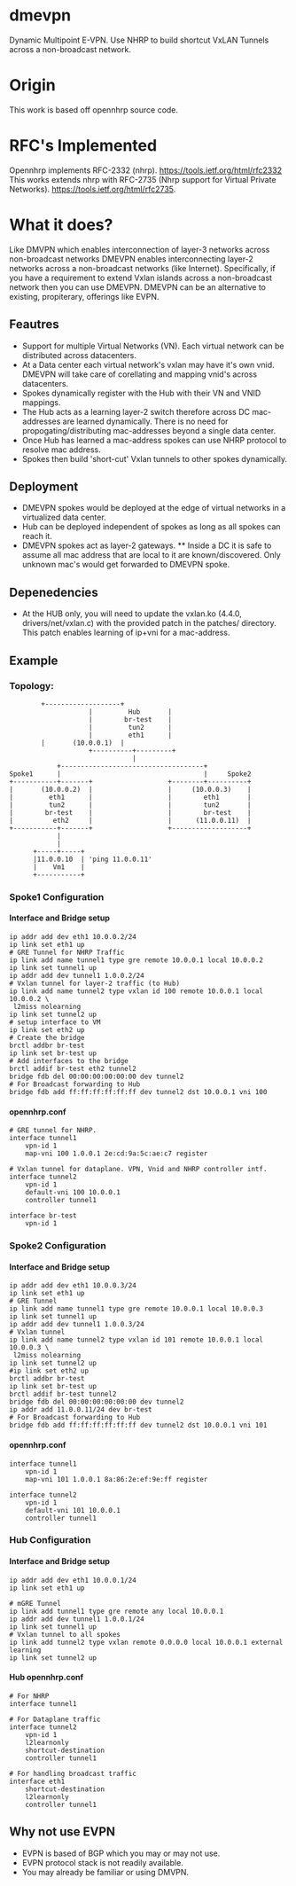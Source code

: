 # dmevpn
Dynamic Multipoint E-VPN. Use NHRP to build shortcut VxLAN Tunnels across a non-broadcast network.

# Origin
This work is based off opennhrp source code.

# RFC's Implemented
Opennhrp implements RFC-2332 (nhrp). https://tools.ietf.org/html/rfc2332
This works extends nhrp with RFC-2735 (Nhrp support for Virtual Private
Networks). https://tools.ietf.org/html/rfc2735.

# What it does?
Like DMVPN which enables interconnection of layer-3 networks across
non-broadcast networks DMEVPN enables interconnecting layer-2 networks across a
non-broadcast networks (like Internet).
Specifically, if you have a requirement to extend Vxlan islands across a non-broadcast network then you can use DMEVPN.
DMEVPN can be an alternative to existing, propiterary, offerings like EVPN.
## Feautres
* Support for multiple Virtual Networks (VN). Each virtual network can be distributed across datacenters.
* At a Data center each virtual network's vxlan may have it's own vnid.
  DMEVPN will take care of corellating and mapping vnid's across datacenters.
* Spokes dynamically register with the Hub with their VN and VNID mappings.
* The Hub acts as a learning layer-2 switch therefore across DC mac-addresses are learned dynamically. There is no need for propogating/distributing mac-addresses beyond a single data center.
* Once Hub has learned a mac-address spokes can use NHRP protocol to resolve mac address.
* Spokes then build 'short-cut' Vxlan tunnels to other spokes dynamically.

## Deployment
* DMEVPN spokes would be deployed at the edge of virtual networks in a virtualized data center.
* Hub can be deployed independent of spokes as long as all spokes can reach it.
* DMEVPN spokes act as layer-2 gateways.
** Inside a DC it is safe to assume all mac address that are local to it are
known/discovered. Only unknown mac's would get forwarded to DMEVPN spoke.

## Depenedencies
* At the HUB only, you will need to update the vxlan.ko (4.4.0, drivers/net/vxlan.c) with the provided patch in the patches/ directory. This patch enables learning of ip+vni for a mac-address.

## Example
### Topology:
			+-------------------+
                        |         Hub       |
                        |        br-test    |
                        |         tun2      |
                        |         eth1      |
			|       (10.0.0.1)  |
                        +----------+---------+
                                   |
                +------------------------------------+
    Spoke1      |                                    |     Spoke2  
    +-----------+-------+                   +--------+----------+
    |       (10.0.0.2)  |                   |     (10.0.0.3)    |
    |         eth1      |                   |        eth1       |
    |         tun2      |                   |        tun2       |
    |        br-test    |                   |        br-test    |    
    |          eth2     |                   |      (11.0.0.11)  |
    +-----------+-------+                   +-------------------+
                |
                |
          +-----+-----+
          |11.0.0.10  | 'ping 11.0.0.11'
          |    Vm1    |
          +-----------+

### Spoke1 Configuration
#### Interface and Bridge setup
```
ip addr add dev eth1 10.0.0.2/24
ip link set eth1 up
# GRE Tunnel for NHRP Traffic
ip link add name tunnel1 type gre remote 10.0.0.1 local 10.0.0.2
ip link set tunnel1 up
ip addr add dev tunnel1 1.0.0.2/24
# Vxlan tunnel for layer-2 traffic (to Hub)
ip link add name tunnel2 type vxlan id 100 remote 10.0.0.1 local 10.0.0.2 \
 l2miss nolearning
ip link set tunnel2 up
# setup interface to VM
ip link set eth2 up
# Create the bridge
brctl addbr br-test
ip link set br-test up
# Add interfaces to the bridge
brctl addif br-test eth2 tunnel2
bridge fdb del 00:00:00:00:00:00 dev tunnel2
# For Broadcast forwarding to Hub
bridge fdb add ff:ff:ff:ff:ff:ff dev tunnel2 dst 10.0.0.1 vni 100
```

#### opennhrp.conf
```
# GRE tunnel for NHRP.
interface tunnel1
    vpn-id 1
    map-vni 100 1.0.0.1 2e:cd:9a:5c:ae:c7 register

# Vxlan tunnel for dataplane. VPN, Vnid and NHRP controller intf.
interface tunnel2
    vpn-id 1
    default-vni 100 10.0.0.1
    controller tunnel1

interface br-test
    vpn-id 1
```

### Spoke2 Configuration
#### Interface and Bridge setup
```
ip addr add dev eth1 10.0.0.3/24
ip link set eth1 up
# GRE Tunnel
ip link add name tunnel1 type gre remote 10.0.0.1 local 10.0.0.3
ip link set tunnel1 up
ip addr add dev tunnel1 1.0.0.3/24
# Vxlan tunnel
ip link add name tunnel2 type vxlan id 101 remote 10.0.0.1 local 10.0.0.3 \
 l2miss nolearning
ip link set tunnel2 up
#ip link set eth2 up
brctl addbr br-test
ip link set br-test up
brctl addif br-test tunnel2
bridge fdb del 00:00:00:00:00:00 dev tunnel2 
ip addr add 11.0.0.11/24 dev br-test
# For Broadcast forwarding to Hub
bridge fdb add ff:ff:ff:ff:ff:ff dev tunnel2 dst 10.0.0.1 vni 101
```

#### opennhrp.conf
```
interface tunnel1
    vpn-id 1
    map-vni 101 1.0.0.1 8a:86:2e:ef:9e:ff register

interface tunnel2
    vpn-id 1
    default-vni 101 10.0.0.1
    controller tunnel1
```

### Hub Configuration
#### Interface and Bridge setup

```
ip addr add dev eth1 10.0.0.1/24
ip link set eth1 up

# mGRE Tunnel
ip link add tunnel1 type gre remote any local 10.0.0.1
ip addr add dev tunnel1 1.0.0.1/24
ip link set tunnel1 up
# Vxlan tunnel to all spokes
ip link add tunnel2 type vxlan remote 0.0.0.0 local 10.0.0.1 external learning
ip link set tunnel2 up
```

#### Hub opennhrp.conf
```
# For NHRP
interface tunnel1

# For Dataplane traffic
interface tunnel2
	vpn-id 1
	l2learnonly
	shortcut-destination
	controller tunnel1

# For handling broadcast traffic
interface eth1
	shortcut-destination
	l2learnonly
	controller tunnel1
```

## Why not use EVPN
* EVPN is based of BGP which you may or may not use.
* EVPN protocol stack is not readily available.
* You may already be familiar or using DMVPN.
